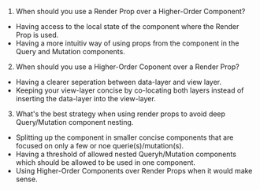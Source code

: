 1. When should you use a Render Prop over a Higher-Order Component?
 - Having access to the local state of the component where the Render Prop is used.
 - Having a more intuitiv way of using props from the component in the Query and Mutation components.
2. When should you use a Higher-Order Coponent over a Render Prop?
 - Having a clearer seperation between data-layer and view layer.
 - Keeping your view-layer concise by co-locating both layers instead of inserting the data-layer into the view-layer.
3. What's the best strategy when using render props to avoid deep Query/Mutation component nesting.
 - Splitting up the component in smaller concise components that are focused on only a few or noe querie(s)/mutation(s).
 - Having a threshold of allowed nested Queryh/Mutation components which should be allowed to be used in one component.
 - Using Higher-Order Components over Render Props when it would make sense.
